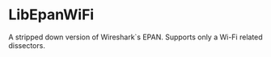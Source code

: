 # LibEpanWiFi
A stripped down version of Wireshark`s EPAN. Supports only a Wi-Fi related dissectors.
